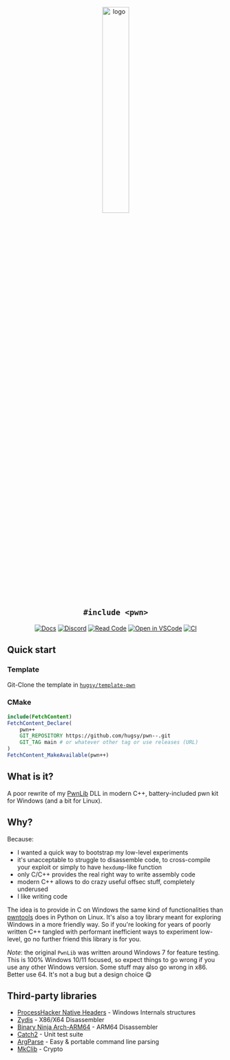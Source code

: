 
<p align="center">
  <img src="https://i.imgur.com/39XyWFo.png" alt="logo" title="logo pwn++" width=35% />
</p>

<h2 align="center"><code>#include &lt;pwn&gt;</code></h2>

<p align="center">
  <a href="https://hugsy.github.io/pwn--"><img alt="Docs" src="https://img.shields.io/badge/Docs-gh--pages-darkgreen"></a>
  <a href="https://discord.gg/5HmwPxy3HP"><img alt="Discord" src="https://img.shields.io/badge/Discord-BlahCats-yellow"></a>
  <a href="https://github.dev/hugsy/pwn--"><img alt="Read Code" src="https://img.shields.io/badge/Code-Read%20pwn++-brightgreen?logo=visualstudiocode"></a>
  <a href="https://open.vscode.dev/hugsy/pwn--"><img alt="Open in VSCode" src="https://img.shields.io/static/v1?logo=visualstudiocode&label=&message=Open%20in%20VSCode&labelColor=2c2c32&color=007acc&logoColor=007acc"></a>
  <a href="https://github.com/hugsy/pwn--/actions?query=workflow%3A%22CI+Build+for+MSVC%22"><img alt="CI" src="https://github.com/hugsy/pwn--/workflows/CI%20Build%20for%20MSVC/badge.svg"></a>
</p>

## Quick start

### Template

Git-Clone the template in [`hugsy/template-pwn`](https://github.com/hugsy/pwn--template)

### CMake

```cmake
include(FetchContent)
FetchContent_Declare(
    pwn++
    GIT_REPOSITORY https://github.com/hugsy/pwn--.git
    GIT_TAG main # or whatever other tag or use releases (URL)
)
FetchContent_MakeAvailable(pwn++)
```

## What is it?

A poor rewrite of my [PwnLib](https://github.com/hugsy/pwnlib) DLL in modern C++, battery-included pwn kit for Windows (and a bit for Linux).

## Why?

Because:
  - I wanted a quick way to bootstrap my low-level experiments
  - it's unacceptable to struggle to disassemble code, to cross-compile your exploit or simply to have `hexdump`-like function
  - only C/C++ provides the real right way to write assembly code
  - modern C++ allows to do crazy useful offsec stuff, completely underused
  - I like writing code

The idea is to provide in C on Windows the same kind of functionalities than [pwntools](https://github.com/Gallopsled/pwntools) does in Python on Linux. It's also a toy library meant for exploring Windows in a more friendly way. So if you're looking for years of poorly written C++ tangled with performant inefficient ways to experiment low-level, go no further friend this library is for you.

_Note_: the original `PwnLib` was written around Windows 7 for feature testing. This is 100% Windows 10/11 focused, so expect things to go wrong if you use any other Windows version. Some stuff may also go wrong in x86. Better use 64. It's not a bug but a design choice 😋

## Third-party libraries

 - [ProcessHacker Native Headers](https://github.com/winsiderss/phnt.git) - Windows Internals structures
 - [Zydis](https://github.com/zyantific/zydis) - X86/X64 Disassembler
 - [Binary Ninja Arch-ARM64](https://github.com/Vector35/arch-arm64) - ARM64 Disassembler
 - [Catch2](https://github.com/catchorg/Catch2) - Unit test suite
 - [ArgParse](https://github.com/p-ranav/argparse) - Easy & portable command line parsing
 - [MkClib](https://github.com/MarekKnapek/mk_clib) - Crypto

